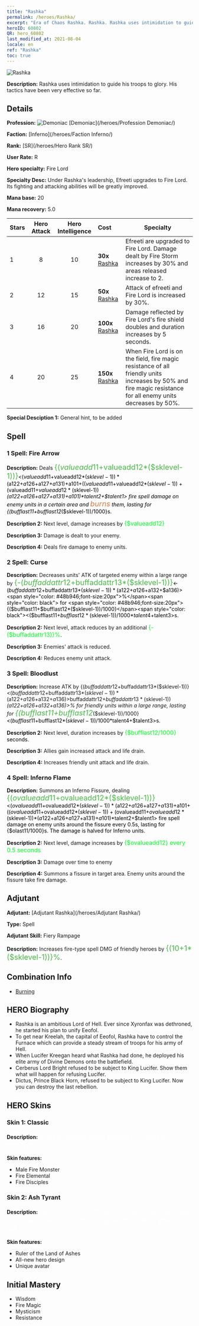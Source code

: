 ```yaml
---
title: "Rashka"
permalink: /heroes/Rashka/
excerpt: "Era of Chaos Rashka. Rashka. Rashka uses intimidation to guide his troops to glory. His tactics have been very effective so far."
heroID: 60802
QR: hero_60802
last_modified_at: 2021-08-04
locale: en
ref: "Rashka"
toc: true
---
```

  ![Rashka](/images/h/h_Rashka.jpg)

 **Description:** Rashka uses intimidation to guide his troops to glory. His tactics have been very effective so far.
## Details
 **Profession:** ![Demoniac](/images/h/h_prof_9.png)  [Demoniac](/heroes/Profession Demoniac/)

 **Faction:** [Inferno](/heroes/Faction Inferno/)

 **Rank:** [SR](/heroes/Hero Rank SR/)

 **User Rate:** R

 **Hero specialty:** Fire Lord

 **Specialty Desc:** Under Rashka's leadership, Efreeti upgrades to Fire Lord. Its fighting and attacking abilities will be greatly improved.

 **Mana base:** 20

 **Mana recovery:** 5.0


  | Stars | Hero Attack | Hero Intelligence | Cost |     Specialty     |
  |---------|:---------------:|:---------------:|:--|--------------------|
  |    1    | 8 | 10 | **30x** [Rashka](/Items/her_384/) | Efreeti are upgraded to Fire Lord. Damage dealt by Fire Storm increases by 30% and areas released increase to 2. |
  |    2    | 12 | 15 | **50x** [Rashka](/Items/her_384/) | Attack of efreeti and Fire Lord is increased by 30%. |
  |    3    | 16 | 20 | **100x** [Rashka](/Items/her_384/) | Damage reflected by Fire Lord's fire shield doubles and duration increases by 5 seconds. |
  |    4    | 20 | 25 | **150x** [Rashka](/Items/her_384/) | When Fire Lord is on the field, fire magic resistance of all friendly units increases by 50% and fire magic resistance for all enemy units decreases by 50%. |

 **Special Desciption 1:** General hint, to be added

## Spell
### 1 Spell: Fire Arrow
 **Description:** Deals <span style="color: #48b946;font-size:20px">{($valueadd11+$valueadd12*($sklevel-1))}</span><span style="color: black"><($valueadd11+$valueadd12*($sklevel-1))*($a122+$a126+$a127+$a131)+$a101+(($valueadd11+$valueadd12*($sklevel-1))+($valueadd11+$valueadd12*($sklevel-1))*($a122+$a126+$a127+$a131)+$a101)*$talent2+$talent1> fire spell damage on enemy units in a certain area and <span style="color: #e07c44;font-size:20px">burns</span><span style="color: black"> them, lasting for {($bufflast11+$bufflast12*($sklevel-1))/1000}s.

 **Description 2:** Next level, damage increases by <span style="color: #00ff22;font-size:16px">{$valueadd12}</span><span style="color: black">

 **Description 3:** Damage is dealt to your enemy.

 **Description 4:** Deals fire damage to enemy units.

### 2 Spell: Curse
 **Description:** Decreases units' ATK of targeted enemy within a large range by <span style="color: #48b946;font-size:20px">{-($buffaddattr12+$buffaddattr13*($sklevel-1))}</span><span style="color: black"><-($buffaddattr12+$buffaddattr13*($sklevel-1))*($a122+$a126+$a132+$a136)><span style="color: #48b946;font-size:20px">%</span><span style="color: black"> for <span style="color: #48b946;font-size:20px">{($bufflast11+$bufflast12*($sklevel-1))/1000}</span><span style="color: black"><($bufflast11+$bufflast12*($sklevel-1))/1000*$talent4+$talent3>s.

 **Description 2:** Next level, attack reduces by an additional <span style="color: #00ff22;font-size:16px">{-($buffaddattr13)}%</span><span style="color: black">.

 **Description 3:** Enemies' attack is reduced.

 **Description 4:** Reduces enemy unit attack.

### 3 Spell: Bloodlust
 **Description:** Increase ATK by {($buffaddattr12+$buffaddattr13*($sklevel-1))}<($buffaddattr12+$buffaddattr13*($sklevel-1))*($a122+$a126+$a132+$a136)>% and life drain by {($buffaddattr22+$buffaddattr23*($sklevel-1))}<($buffaddattr12+$buffaddattr13*($sklevel-1))*($a122+$a126+$a132+$a136)>% for friendly units within a large range, lasting for <span style="color: #48b946;font-size:20px">{($bufflast11+$bufflast12*($sklevel-1))/1000}</span><span style="color: black"><($bufflast11+$bufflast12*($sklevel-1))/1000*$talent4+$talent3>s.

 **Description 2:** Next level, duration increases by <span style="color: #00ff22;font-size:16px">{$bufflast12/1000}</span><span style="color: black"> seconds.

 **Description 3:** Allies gain increased attack and life drain.

 **Description 4:** Increases friendly unit attack and life drain.

### 4 Spell: Inferno Flame
 **Description:** Summons an Inferno Fissure, dealing <span style="color: #48b946;font-size:20px">{($ovalueadd11+$ovalueadd12*($sklevel-1))}</span><span style="color: black"><($ovalueadd11+$ovalueadd12*($sklevel-1))*($a122+$a126+$a127+$a131)+$a101+(($ovalueadd11+$ovalueadd12*($sklevel-1))+($ovalueadd11+$ovalueadd12*($sklevel-1))*($a122+$a126+$a127+$a131)+$a101)*$talent2+$talent1> fire spell damage on enemy units around the fissure every 0.5s, lasting for {$olast11/1000}s. The damage is halved for Inferno units.

 **Description 2:** Next level, damage increases by <span style="color: #00ff22;font-size:16px">{$ovalueadd12} every 0.5 seconds</span><span style="color: black">

 **Description 3:** Damage over time to enemy

 **Description 4:** Summons a fissure in target area. Enemy units around the fissure take fire damage.


## Adjutant

 **Adjutant:**  [Adjutant Rashka](/heroes/Adjutant Rashka/) 

 **Type:**  Spell 

 **Adjutant Skill:**  Fiery Rampage 

 **Description:** Increases fire-type spell DMG of friendly heroes by <span style="color: #48b946;font-size:20px">{(10+1*($sklevel-1))}%</span><span style="color: black">.

## Combination Info

* [Burning](/combination/Burning/) 

## HERO Biography
   - Rashka is an ambitious Lord of Hell. Ever since Xyronfax was dethroned, he started his plan to unify Eeofol.
   - To get near Kreelah, the capital of Eeofol, Rashka have to control the Furnace which can provide a steady stream of troops for his army of Hell.
   - When Lucifer Kreegan heard what Rashka had done, he deployed his elite army of Divine Demons onto the battlefield.
   - Cerberus Lord Bright refused to be subject to King Lucifer. Show them what will happen for refusing Lucifer.
   - Dictus, Prince Black Horn, refused to be subject to King Lucifer. Now you can destroy the last rebellion.

## HERO Skins
### Skin 1: **Classic**

 **Description:** <span style="color: #ffffff;font-size:20px">These flames have paved my road to victory. </span>

 **Skin features:** 

   - Male Fire Monster
   - Fire Elemental
   - Fire Disciples

### Skin 2: **Ash Tyrant**

 **Description:** <span style="color: #ffffff;font-size:20px">Rashka ruled with an iron fist over the Land of Ashes, the new name he gave to Erathia after its fall. </span>

 **Skin features:** 

   - Ruler of the Land of Ashes
   - All-new hero design
   - Unique avatar


## Initial Mastery
   - Wisdom
   - Fire Magic
   - Mysticism
   - Resistance
